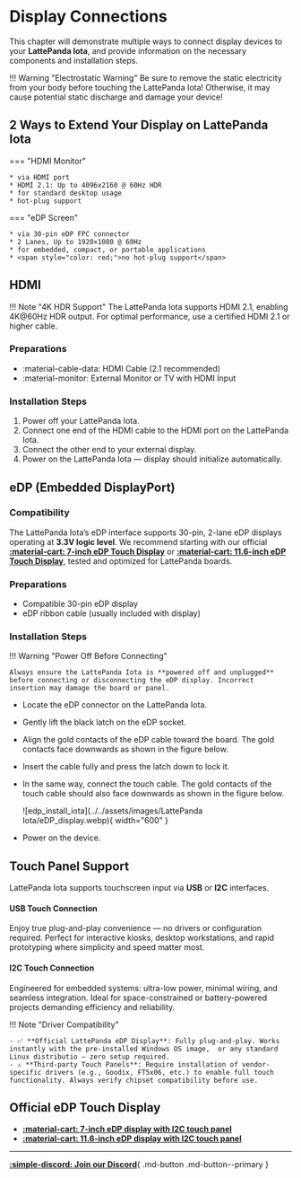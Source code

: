 # Display Connections

This chapter will demonstrate multiple ways to connect display devices to your **LattePanda Iota**, and provide information on the necessary components and installation steps.

!!! Warning "Electrostatic Warning"
    Be sure to remove the static electricity from your body before touching the LattePanda Iota! Otherwise, it may cause potential static discharge and damage your device!

## 2 Ways to Extend Your Display on LattePanda Iota

=== "HDMI Monitor"

    * via HDMI port
    * HDMI 2.1: Up to 4096x2160 @ 60Hz HDR
    * for standard desktop usage 
    * hot-plug support

=== "eDP Screen"

    * via 30-pin eDP FPC connector
    * 2 Lanes, Up to 1920×1080 @ 60Hz
    * for embedded, compact, or portable applications
    * <span style="color: red;">no hot-plug support</span>

## HDMI

!!! Note "4K HDR Support"
    The LattePanda Iota supports HDMI 2.1, enabling 4K@60Hz HDR output. For optimal performance, use a certified HDMI 2.1 or higher cable.

### Preparations

- :material-cable-data:     HDMI Cable (2.1 recommended)
- :material-monitor:        External Monitor or TV with HDMI Input

### Installation Steps

1. Power off your LattePanda Iota.
2. Connect one end of the HDMI cable to the HDMI port on the LattePanda Iota.
3. Connect the other end to your external display.
4. Power on the LattePanda Iota — display should initialize automatically.

## eDP (Embedded DisplayPort)

### Compatibility

The LattePanda Iota’s eDP interface supports 30-pin, 2-lane eDP displays operating at **3.3V logic level**. We recommend starting with our official [**:material-cart: 7-inch eDP Touch Display**](https://www.dfrobot.com/product-2993.html) or [**:material-cart: 11.6-inch eDP Touch Display**](https://www.dfrobot.com/product-2794.html), tested and optimized for LattePanda boards.

### Preparations

- Compatible 30-pin eDP display
- eDP ribbon cable (usually included with display)


### Installation Steps

!!! Warning "Power Off Before Connecting"

    Always ensure the LattePanda Iota is **powered off and unplugged** before connecting or disconnecting the eDP display. Incorrect insertion may damage the board or panel.

- Locate the eDP connector on the LattePanda Iota.
- Gently lift the black latch on the eDP socket.
- Align the gold contacts of the eDP cable toward the board. The gold contacts face downwards as shown in the figure below.
- Insert the cable fully and press the latch down to lock it.
- In the same way, connect the touch cable. The gold contacts of the touch cable should also face downwards as shown in the figure below.

    ![edp_install_iota](../../assets/images/LattePanda Iota/eDP_display.webp){ width="600" }

- Power on the device.


## Touch Panel Support

LattePanda Iota supports touchscreen input via **USB** or **I2C** interfaces.

#### USB Touch Connection

Enjoy true plug-and-play convenience — no drivers or configuration required. Perfect for interactive kiosks, desktop workstations, and rapid prototyping where simplicity and speed matter most.

#### I2C Touch Connection

Engineered for embedded systems: ultra-low power, minimal wiring, and seamless integration. Ideal for space-constrained or battery-powered projects demanding efficiency and reliability.

!!! Note "Driver Compatibility"

    - ✅ **Official LattePanda eDP Display**: Fully plug-and-play. Works instantly with the pre-installed Windows OS image,  or any standard Linux distributio — zero setup required.
    - ⚠️ **Third-party Touch Panels**: Require installation of vendor-specific drivers (e.g., Goodix, FT5x06, etc.) to enable full touch functionality. Always verify chipset compatibility before use.

## Official eDP Touch Display


* [**:material-cart: 7-inch eDP display with I2C touch panel**](https://www.dfrobot.com/product-2993.html)
* [**:material-cart: 11.6-inch eDP display with I2C touch panel**](https://www.dfrobot.com/product-2794.html)

---



[**:simple-discord: Join our Discord**](https://discord.gg/k6YPYQgmHt){ .md-button .md-button--primary }